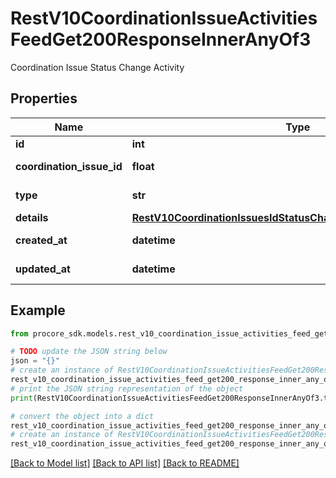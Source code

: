 # RestV10CoordinationIssueActivitiesFeedGet200ResponseInnerAnyOf3

Coordination Issue Status Change Activity

## Properties

Name | Type | Description | Notes
------------ | ------------- | ------------- | -------------
**id** | **int** | ID | [optional] 
**coordination_issue_id** | **float** | Coordination Issue ID | [optional] 
**type** | **str** | Activity Type | [optional] 
**details** | [**RestV10CoordinationIssuesIdStatusChangesGet200ResponseInner**](RestV10CoordinationIssuesIdStatusChangesGet200ResponseInner.md) |  | [optional] 
**created_at** | **datetime** | Created date | [optional] 
**updated_at** | **datetime** | Updated date | [optional] 

## Example

```python
from procore_sdk.models.rest_v10_coordination_issue_activities_feed_get200_response_inner_any_of3 import RestV10CoordinationIssueActivitiesFeedGet200ResponseInnerAnyOf3

# TODO update the JSON string below
json = "{}"
# create an instance of RestV10CoordinationIssueActivitiesFeedGet200ResponseInnerAnyOf3 from a JSON string
rest_v10_coordination_issue_activities_feed_get200_response_inner_any_of3_instance = RestV10CoordinationIssueActivitiesFeedGet200ResponseInnerAnyOf3.from_json(json)
# print the JSON string representation of the object
print(RestV10CoordinationIssueActivitiesFeedGet200ResponseInnerAnyOf3.to_json())

# convert the object into a dict
rest_v10_coordination_issue_activities_feed_get200_response_inner_any_of3_dict = rest_v10_coordination_issue_activities_feed_get200_response_inner_any_of3_instance.to_dict()
# create an instance of RestV10CoordinationIssueActivitiesFeedGet200ResponseInnerAnyOf3 from a dict
rest_v10_coordination_issue_activities_feed_get200_response_inner_any_of3_from_dict = RestV10CoordinationIssueActivitiesFeedGet200ResponseInnerAnyOf3.from_dict(rest_v10_coordination_issue_activities_feed_get200_response_inner_any_of3_dict)
```
[[Back to Model list]](../README.md#documentation-for-models) [[Back to API list]](../README.md#documentation-for-api-endpoints) [[Back to README]](../README.md)


